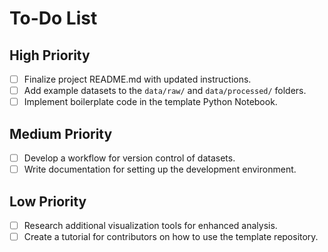 # To-Do List

## High Priority
- [ ] Finalize project README.md with updated instructions.
- [ ] Add example datasets to the `data/raw/` and `data/processed/` folders.
- [ ] Implement boilerplate code in the template Python Notebook.

## Medium Priority
- [ ] Develop a workflow for version control of datasets.
- [ ] Write documentation for setting up the development environment.

## Low Priority
- [ ] Research additional visualization tools for enhanced analysis.
- [ ] Create a tutorial for contributors on how to use the template repository.
